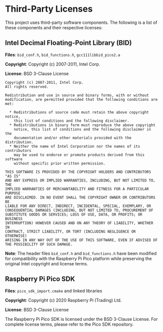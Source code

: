 # Third-Party Licenses

This project uses third-party software components. The following is a list of these components and their respective licenses:

## Intel Decimal Floating-Point Library (BID)

**Files**: `bid_conf.h`, `bid_functions.h`, `gcc111libbid_pico2.a`

**Copyright**: Copyright (c) 2007-2011, Intel Corp.

**License**: BSD 3-Clause License

```
Copyright (c) 2007-2011, Intel Corp.
All rights reserved.

Redistribution and use in source and binary forms, with or without
modification, are permitted provided that the following conditions are met:

  * Redistributions of source code must retain the above copyright notice,
    this list of conditions and the following disclaimer.
  * Redistributions in binary form must reproduce the above copyright
    notice, this list of conditions and the following disclaimer in the
    documentation and/or other materials provided with the distribution.
  * Neither the name of Intel Corporation nor the names of its contributors
    may be used to endorse or promote products derived from this software
    without specific prior written permission.

THIS SOFTWARE IS PROVIDED BY THE COPYRIGHT HOLDERS AND CONTRIBUTORS "AS IS"
AND ANY EXPRESS OR IMPLIED WARRANTIES, INCLUDING, BUT NOT LIMITED TO, THE
IMPLIED WARRANTIES OF MERCHANTABILITY AND FITNESS FOR A PARTICULAR PURPOSE
ARE DISCLAIMED. IN NO EVENT SHALL THE COPYRIGHT OWNER OR CONTRIBUTORS BE
LIABLE FOR ANY DIRECT, INDIRECT, INCIDENTAL, SPECIAL, EXEMPLARY, OR
CONSEQUENTIAL DAMAGES (INCLUDING, BUT NOT LIMITED TO, PROCUREMENT OF
SUBSTITUTE GOODS OR SERVICES; LOSS OF USE, DATA, OR PROFITS; OR BUSINESS
INTERRUPTION) HOWEVER CAUSED AND ON ANY THEORY OF LIABILITY, WHETHER IN
CONTRACT, STRICT LIABILITY, OR TORT (INCLUDING NEGLIGENCE OR OTHERWISE)
ARISING IN ANY WAY OUT OF THE USE OF THIS SOFTWARE, EVEN IF ADVISED OF
THE POSSIBILITY OF SUCH DAMAGE.
```

**Note**: The header files `bid_conf.h` and `bid_functions.h` have been modified for compatibility with the Raspberry Pi Pico platform while preserving the original Intel copyright and license terms.

## Raspberry Pi Pico SDK

**Files**: `pico_sdk_import.cmake` and linked libraries

**Copyright**: Copyright (c) 2020 Raspberry Pi (Trading) Ltd.

**License**: BSD 3-Clause License

The Raspberry Pi Pico SDK is licensed under the BSD 3-Clause License. For complete license terms, please refer to the Pico SDK repository.

